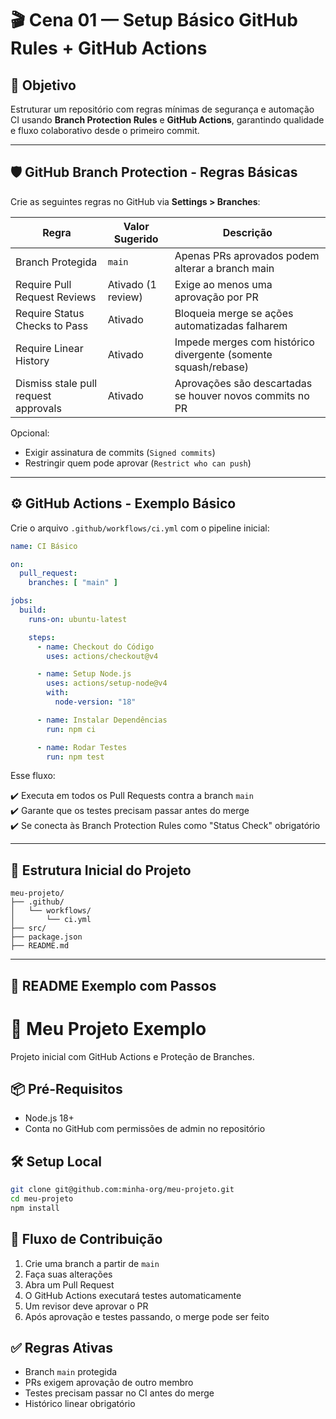 # 🎬 **Cena 01 — Setup Básico GitHub Rules + GitHub Actions**  

## 🎯 Objetivo  

Estruturar um repositório com regras mínimas de segurança e automação CI usando **Branch Protection Rules** e **GitHub Actions**, garantindo qualidade e fluxo colaborativo desde o primeiro commit.  

---  

## 🛡️ **GitHub Branch Protection - Regras Básicas**  

Crie as seguintes regras no GitHub via **Settings > Branches**:  

| Regra                                | Valor Sugerido     | Descrição                                                      |  
| ------------------------------------ | ------------------ | -------------------------------------------------------------- |  
| Branch Protegida                     | `main`             | Apenas PRs aprovados podem alterar a branch main               |  
| Require Pull Request Reviews         | Ativado (1 review) | Exige ao menos uma aprovação por PR                            |  
| Require Status Checks to Pass        | Ativado            | Bloqueia merge se ações automatizadas falharem                 |  
| Require Linear History               | Ativado            | Impede merges com histórico divergente (somente squash/rebase) |  
| Dismiss stale pull request approvals | Ativado            | Aprovações são descartadas se houver novos commits no PR       |  

Opcional:  

* Exigir assinatura de commits (`Signed commits`)  
* Restringir quem pode aprovar (`Restrict who can push`)  

---  

## ⚙️ **GitHub Actions - Exemplo Básico**  

Crie o arquivo `.github/workflows/ci.yml` com o pipeline inicial:  

```yaml  
name: CI Básico  

on:  
  pull_request:  
    branches: [ "main" ]  

jobs:  
  build:  
    runs-on: ubuntu-latest  

    steps:  
      - name: Checkout do Código  
        uses: actions/checkout@v4  

      - name: Setup Node.js  
        uses: actions/setup-node@v4  
        with:  
          node-version: "18"  

      - name: Instalar Dependências  
        run: npm ci  

      - name: Rodar Testes  
        run: npm test  
```  

Esse fluxo:  

✔️ Executa em todos os Pull Requests contra a branch `main`  
✔️ Garante que os testes precisam passar antes do merge  
✔️ Se conecta às Branch Protection Rules como "Status Check" obrigatório  

---  

## 📂 **Estrutura Inicial do Projeto**  

```
meu-projeto/  
├── .github/  
│   └── workflows/  
│       └── ci.yml  
├── src/  
├── package.json  
├── README.md  
```  

---  

## 📝 **README Exemplo com Passos**  

# 🚀 Meu Projeto Exemplo  

Projeto inicial com GitHub Actions e Proteção de Branches.  

## 📦 Pré-Requisitos  

- Node.js 18+  
- Conta no GitHub com permissões de admin no repositório  

## 🛠️ Setup Local  

```bash  
git clone git@github.com:minha-org/meu-projeto.git  
cd meu-projeto  
npm install  
```  

## 🚧 Fluxo de Contribuição  

1. Crie uma branch a partir de `main`  
2. Faça suas alterações  
3. Abra um Pull Request  
4. O GitHub Actions executará testes automaticamente  
5. Um revisor deve aprovar o PR  
6. Após aprovação e testes passando, o merge pode ser feito  

## ✅ Regras Ativas  

* Branch `main` protegida  
* PRs exigem aprovação de outro membro  
* Testes precisam passar no CI antes do merge  
* Histórico linear obrigatório  
